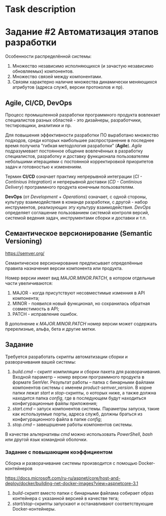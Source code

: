 # Task description

# Задание #2 Автоматизация этапов разработки

Особенности распределённой системы:

1. Множество независимо исполняющихся (и зачастую независимо обновляемых) компонентов.
2. Множество связей между компонентами.
3. Связям характерно наличие множества динамически меняющихся атрибутов (адреса служб, версии протоколов и пр).

## Agile, CI/CD, DevOps

Процесс промышленной разработки программного продукта вовлекает специалистов разных областей - это дизайнеры, 
разработчики, тестировщики, аналитики и пр. 

Для повышения эффективности разработки ПО выработано множество подходов, среди которых наибольшее распространение 
в последнее время получила "гибкая методология разработки" (**Agile**). *Agile* подразумевает постоянное общение вовлечённых в разработку специалистов, разработку и доставку функционала пользователям небольшими итерациями с постоянной корректировкой приоритетов задач и готовностью к изменениям.

Термин **CI/CD** означает практику непрерывной интеграции (*CI - Continious Integration*) и непрерывной доставки (*CD - Continious Delivery*) программного продукта конечным пользователям.

**DevOps** (от *Development* + *Operations*) означает, с одной стороны, культуру взаимодействия в команде разработки, с другой - набор инструментов, реализующих эту культуру взаимодействия. *DevOps* определяет соглашение пользованием системой контроля версий, системой ведения задач, инструментами сборки и доставки и т.п.


## Семантическое версионирование (Semantic Versioning)

https://semver.org/

Семантическое версионирование предписывает определённые правила назначения версии компонента или продукта.

Номер версии имеет вид *MAJOR.MINOR.PATCH*, в котором отдельные части увеличиваются:
1. MAJOR - когда присутствуют несовместимые изменния в API компонента;
2. MINOR - появился новый функционал, но сохранилась обратная совместимость в API;
3. PATCH - исправление ошибок.

В дополнение к *MAJOR.MINOR.PATCH* номер версии может содержать пререлизные, альфа, бета и другие метки.

## Задание

Требуется разработать скрипты автоматизации сборки и разворачивания вашей системы:

1. *build.cmd* – скрипт компиляции и сборки пакета для разворачивания.
Входной параметр – номер версии программного продукта в формате SemVer.
Результат работы – папка с бинарными файлами компонентов системы с именем *product-semver_version*. В корне папки лежат *start* и *stop*-скрипты, о которых ниже, 
а также должна находится папка *config*, где в последующем будут находиться конфигурационные файлы приложения;
2. *start.cmd* – запуск компонентов системы. Параметры запуска, такие как используемые порты, адреса служб, должны браться из конфигурационного файла в папке *config*;
3. *stop.cmd* – завешршение работы компонентов системы.

В качестве альтернативы *cmd* можно использовать *PowerShell*, *bash* или другой язык командной оболочки.

### Задание с повышающим коэффициентом

Сборка и разворачивание системы производится с помощью Docker-контейнеров

https://docs.microsoft.com/ru-ru/aspnet/core/host-and-deploy/docker/building-net-docker-images?view=aspnetcore-3.1

1. *build*-скрипт вместо папки с бинарными файлама собирает образ контейнера с указанной версией в качестве тега;
2. *start/stop*-скрипты запускают и останавливают соответствующие Docker-контейнеры.
